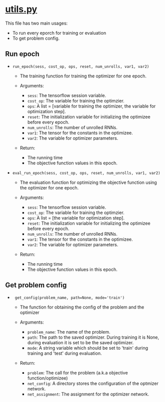 # [utils.py](https://github.com/Shen-Lab/LOIS/blob/master/src/utils.py)

This file has two main usages:
* To run every eporch for training or evaluation
* To get problem config.

## Run epoch

* `run_epoch(sess, cost_op, ops, reset, num_unrolls, var1, var2)`

	- The training function for training the optimizer for one epoch.

	- Arguments:
		- `sess`: The tensorflow session variable.
		- `cost_op`: The variable for training the optimzier.
		- `ops`:   A list = [variable for training the optimizer, the variable for optimization step].
		- `reset`:  The initialization variable for initializing the optimizee before every epoch.
		- `num_unrolls`: The number of unrolled RNNs.
		- `var1`: The tensor for the constants in the optimizee.
		- `var2`: The variable for optimizer parameters.
	- Return:
		- The running time
		- The objective function values in this epoch.



* `eval_run_epoch(sess, cost_op, ops, reset, num_unrolls, var1, var2)`

	- The evaluation function for optimizing the objective function using the optimizer for one epoch.

	- Arguments:
		- `sess`: The tensorflow session variable.
		- `cost_op`: The variable for training the optimzier.
		- `ops`:   A list = [the variable for optimization step].
		- `reset`:  The initialization variable for initializing the optimizee before every epoch.
		- `num_unrolls`: The number of unrolled RNNs.
		- `var1`: The tensor for the constants in the optimizee.
		- `var2`: The variable for optimizer parameters.
	- Return:
		- The running time
		- The objective function values in this epoch.



## Get problem config

* ` get_config(problem_name, path=None, mode='train')`
	- The function for obtaining the config of the problem and the optimizer

	- Arguments:
		- `problem_name`: The name of the problem.
		- `path`:  The path to the saved optimizer. During training it is None, during evaluation it is set to be the saved optimizer.
		- `mode`:  A string variable which should be set to 'train' during training and 'test' during evaluation.

	- Return:
		- `problem`: The call for the problem (a.k.a objective function/optimizee)
		- `net_config`: A directory stores the configuration of the optmizer network.
		- `net_assignment`: The assignment for the optimizer network.